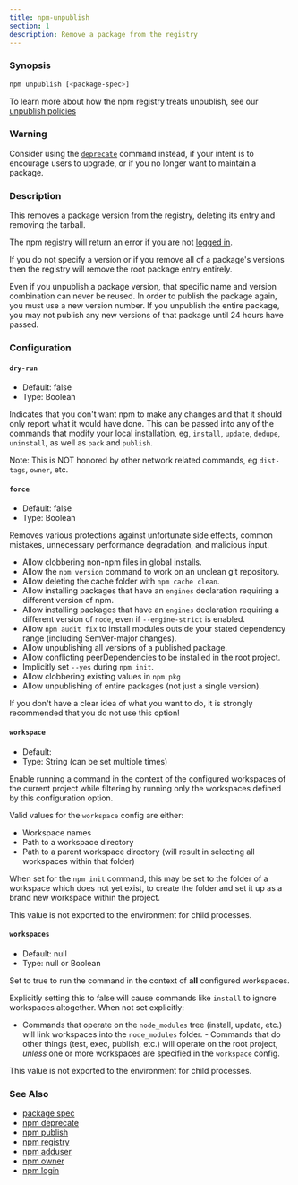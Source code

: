 ```yaml
---
title: npm-unpublish
section: 1
description: Remove a package from the registry
---
```


### Synopsis

```bash
npm unpublish [<package-spec>]
```

To learn more about how the npm registry treats unpublish, see our <a
href="https://docs.npmjs.com/policies/unpublish" target="_blank"
rel="noopener noreferrer"> unpublish policies</a>

### Warning

Consider using the [`deprecate`](/commands/npm-deprecate) command instead,
if your intent is to encourage users to upgrade, or if you no longer
want to maintain a package.

### Description

This removes a package version from the registry, deleting its entry and
removing the tarball.

The npm registry will return an error if you are not [logged
in](/commands/npm-adduser).

If you do not specify a version or if you remove all of a package's
versions then the registry will remove the root package entry entirely.

Even if you unpublish a package version, that specific name and version
combination can never be reused. In order to publish the package again,
you must use a new version number. If you unpublish the entire package,
you may not publish any new versions of that package until 24 hours have
passed.

### Configuration

#### `dry-run`

- Default: false
- Type: Boolean

Indicates that you don't want npm to make any changes and that it should
only report what it would have done. This can be passed into any of the
commands that modify your local installation, eg, `install`, `update`,
`dedupe`, `uninstall`, as well as `pack` and `publish`.

Note: This is NOT honored by other network related commands, eg `dist-tags`,
`owner`, etc.

#### `force`

- Default: false
- Type: Boolean

Removes various protections against unfortunate side effects, common
mistakes, unnecessary performance degradation, and malicious input.

- Allow clobbering non-npm files in global installs.
- Allow the `npm version` command to work on an unclean git repository.
- Allow deleting the cache folder with `npm cache clean`.
- Allow installing packages that have an `engines` declaration requiring a
  different version of npm.
- Allow installing packages that have an `engines` declaration requiring a
  different version of `node`, even if `--engine-strict` is enabled.
- Allow `npm audit fix` to install modules outside your stated dependency
  range (including SemVer-major changes).
- Allow unpublishing all versions of a published package.
- Allow conflicting peerDependencies to be installed in the root project.
- Implicitly set `--yes` during `npm init`.
- Allow clobbering existing values in `npm pkg`
- Allow unpublishing of entire packages (not just a single version).

If you don't have a clear idea of what you want to do, it is strongly
recommended that you do not use this option!

#### `workspace`

- Default:
- Type: String (can be set multiple times)

Enable running a command in the context of the configured workspaces of the
current project while filtering by running only the workspaces defined by
this configuration option.

Valid values for the `workspace` config are either:

- Workspace names
- Path to a workspace directory
- Path to a parent workspace directory (will result in selecting all
  workspaces within that folder)

When set for the `npm init` command, this may be set to the folder of a
workspace which does not yet exist, to create the folder and set it up as a
brand new workspace within the project.

This value is not exported to the environment for child processes.

#### `workspaces`

- Default: null
- Type: null or Boolean

Set to true to run the command in the context of **all** configured
workspaces.

Explicitly setting this to false will cause commands like `install` to
ignore workspaces altogether. When not set explicitly:

- Commands that operate on the `node_modules` tree (install, update, etc.)
  will link workspaces into the `node_modules` folder. - Commands that do
  other things (test, exec, publish, etc.) will operate on the root project,
  _unless_ one or more workspaces are specified in the `workspace` config.

This value is not exported to the environment for child processes.

### See Also

- [package spec](/using-npm/package-spec)
- [npm deprecate](/commands/npm-deprecate)
- [npm publish](/commands/npm-publish)
- [npm registry](/using-npm/registry)
- [npm adduser](/commands/npm-adduser)
- [npm owner](/commands/npm-owner)
- [npm login](/commands/npm-adduser)
